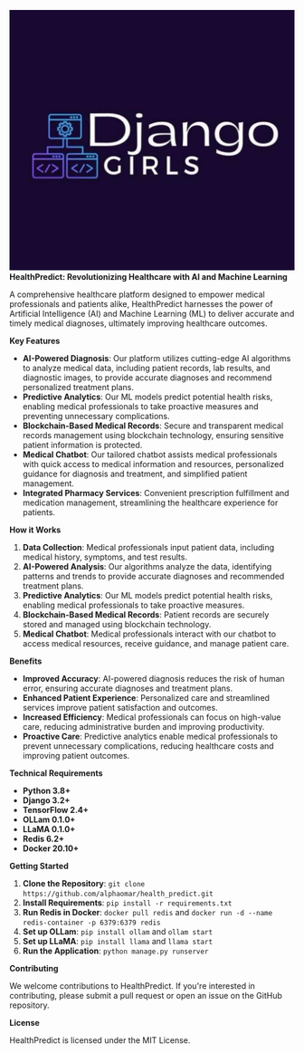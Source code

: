 ![alt text](https://github.com/alphaomar/health_predict/blob/version1/screenshot/dgirls.jpeg?raw=true)
**HealthPredict: Revolutionizing Healthcare with AI and Machine Learning**

A comprehensive healthcare platform designed to empower medical professionals and patients alike, HealthPredict harnesses the power of Artificial Intelligence (AI) and Machine Learning (ML) to deliver accurate and timely medical diagnoses, ultimately improving healthcare outcomes.

**Key Features**

*   **AI-Powered Diagnosis**: Our platform utilizes cutting-edge AI algorithms to analyze medical data, including patient records, lab results, and diagnostic images, to provide accurate diagnoses and recommend personalized treatment plans.
*   **Predictive Analytics**: Our ML models predict potential health risks, enabling medical professionals to take proactive measures and preventing unnecessary complications.
*   **Blockchain-Based Medical Records**: Secure and transparent medical records management using blockchain technology, ensuring sensitive patient information is protected.
*   **Medical Chatbot**: Our tailored chatbot assists medical professionals with quick access to medical information and resources, personalized guidance for diagnosis and treatment, and simplified patient management.
*   **Integrated Pharmacy Services**: Convenient prescription fulfillment and medication management, streamlining the healthcare experience for patients.

**How it Works**

1.  **Data Collection**: Medical professionals input patient data, including medical history, symptoms, and test results.
2.  **AI-Powered Analysis**: Our algorithms analyze the data, identifying patterns and trends to provide accurate diagnoses and recommended treatment plans.
3.  **Predictive Analytics**: Our ML models predict potential health risks, enabling medical professionals to take proactive measures.
4.  **Blockchain-Based Medical Records**: Patient records are securely stored and managed using blockchain technology.
5.  **Medical Chatbot**: Medical professionals interact with our chatbot to access medical resources, receive guidance, and manage patient care.

**Benefits**

*   **Improved Accuracy**: AI-powered diagnosis reduces the risk of human error, ensuring accurate diagnoses and treatment plans.
*   **Enhanced Patient Experience**: Personalized care and streamlined services improve patient satisfaction and outcomes.
*   **Increased Efficiency**: Medical professionals can focus on high-value care, reducing administrative burden and improving productivity.
*   **Proactive Care**: Predictive analytics enable medical professionals to prevent unnecessary complications, reducing healthcare costs and improving patient outcomes.

**Technical Requirements**

*   **Python 3.8+**
*   **Django 3.2+**
*   **TensorFlow 2.4+**
*   **OLLam 0.1.0+**
*   **LLaMA 0.1.0+**
*   **Redis 6.2+**
*   **Docker 20.10+**

**Getting Started**

1.  **Clone the Repository**: `git clone https://github.com/alphaomar/health_predict.git`
2.  **Install Requirements**: `pip install -r requirements.txt`
3.  **Run Redis in Docker**: `docker pull redis` and `docker run -d --name redis-container -p 6379:6379 redis`
4.  **Set up OLLam**: `pip install ollam` and `ollam start`
5.  **Set up LLaMA**: `pip install llama` and `llama start`
6.  **Run the Application**: `python manage.py runserver`

**Contributing**

We welcome contributions to HealthPredict. If you're interested in contributing, please submit a pull request or open an issue on the GitHub repository.

**License**

HealthPredict is licensed under the MIT License.

